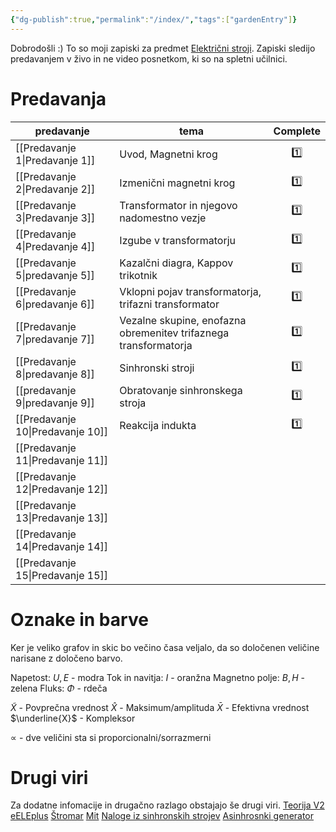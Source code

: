 ```yaml
---
{"dg-publish":true,"permalink":"/index/","tags":["gardenEntry"]}
---
```


Dobrodošli :)
To so moji zapiski za predmet [Električni stroji](https://fe.uni-lj.si/predmeti/elektricni-stroji/). Zapiski sledijo predavanjem v živo in ne video posnetkom, ki so na spletni učilnici. 

# Predavanja

| predavanje        | tema                                                             | Complete |
| ----------------- | ---------------------------------------------------------------- |:--------:|
| [[Predavanje 1\|Predavanje 1]]  | Uvod, Magnetni krog                                              |   1️⃣    |
| [[Predavanje 2\|Predavanje 2]]  | Izmenični magnetni krog                                          |   1️⃣    |
| [[Predavanje 3\|Predavanje 3]]  | Transformator in njegovo nadomestno vezje                        |   1️⃣    |
| [[Predavanje 4\|Predavanje 4]]  | Izgube v transformatorju                                         |   1️⃣    |
| [[Predavanje 5\|predavanje 5]]  | Kazalčni diagra, Kappov trikotnik                                |   1️⃣    |
| [[Predavanje 6\|predavanje 6]]  | Vklopni pojav transformatorja, trifazni transformator            |   1️⃣    |
| [[Predavanje 7\|predavanje 7]]  | Vezalne skupine, enofazna obremenitev trifaznega transformatorja |   1️⃣    |
| [[Predavanje 8\|predavanje 8]]  | Sinhronski stroji                                                |   1️⃣    |
| [[predavanje 9\|predavanje 9]]  | Obratovanje sinhronskega stroja                                  |   1️⃣    |
| [[Predavanje 10\|Predavanje 10]] | Reakcija indukta                                                 |   1️⃣    | 
| [[Predavanje 11\|Predavanje 11]] |                                                                  |          |
| [[Predavanje 12\|Predavanje 12]] |                                                                  |          |
| [[Predavanje 13\|Predavanje 13]] |                                                                  |          |
| [[Predavanje 14\|Predavanje 14]] |                                                                  |          |
| [[Predavanje 15\|Predavanje 15]] |                                                                  |          |

# Oznake in barve
Ker je veliko grafov in skic bo večino časa veljalo, da so določenen veličine narisane z določeno barvo.

Napetost: $U, E$ - modra
Tok in navitja: $I$ - oranžna
Magnetno polje: $B, H$ - zelena
Fluks: $\Phi$ - rdeča

$\tilde{X}$ - Povprečna vrednost
$\hat{X}$ - Maksimum/amplituda
$\bar{X}$ - Efektivna vrednost
$\underline{X}$ - Kompleksor

$\propto$ - dve veličini sta si proporcionalni/sorrazmerni

# Drugi viri
Za dodatne infomacije in drugačno razlago obstajajo še drugi viri.
[Teorija V2](https://stromar.si/assets/Uploads/2/Teorija-v-2.pdf)
[eELEplus](http://eele.fe.uni-lj.si/wiki/index.php/Glavna_stran)
[Štromar](https://stromar.si/zapiski/uni-zapiski/uni-2-letnik/)
[Mit](https://ocw.mit.edu/courses/6-061-introduction-to-electric-power-systems-spring-2011/pages/readings/)
[Naloge iz sinhronskih strojev](https://stromar.si/assets/Uploads/11/File1.pdf)
[Asinhrosnki generator](https://mladiraziskovalci.scv.si/ogled?id=1668)

